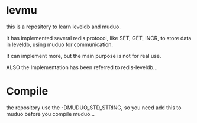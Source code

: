levmu
=====
this is a repository to learn leveldb and muduo.

It has implemented several redis protocol, like SET, GET, INCR, to store data in leveldb, using muduo for communication.

It can implement more, but the main purpose is not for real use.

ALSO the Implementation has been referred to redis-leveldb...

Compile
=====
the repository use the -DMUDUO_STD_STRING, so you need add this to muduo before you compile muduo...
